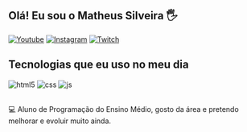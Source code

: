 ## Olá! Eu sou o Matheus Silveira 🖐️

[![Youtube](https://img.shields.io/badge/YouTube-FF0000?style=for-the-badge&logo=youtube&logoColor=white)]([https://youtube.com/c/sujeitoprogramador](https://www.youtube.com/@mattsilveira6))
[![Instagram](https://img.shields.io/badge/Instagram-E4405F?style=for-the-badge&logo=instagram&logoColor=white)](https://instagram.com/mattsilveira6)
[![Twitch](https://img.shields.io/badge/Twitch-9146FF?style=for-the-badge&logo=twitch&logoColor=white)](https://twitch.tv/mattsilveira)

## Tecnologias que eu uso no meu dia

<div style="display: inline_block">
  <img align="center" alt="html5" src="https://img.shields.io/badge/HTML5-E34F26?style=for-the-badge&logo=html5&logoColor=white" />
  <img align="center" alt="css" src="https://img.shields.io/badge/CSS3-1572B6?style=for-the-badge&logo=css3&logoColor=white" />
  <img align="center" alt="js" src="https://img.shields.io/badge/JavaScript-F7DF1E?style=for-the-badge&logo=javascript&logoColor=black" />
</div><br/>

💻 Aluno de Programação do Ensino Médio, gosto da área e pretendo melhorar e evoluir muito ainda.
